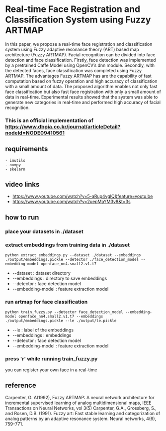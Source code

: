 # Real-time Face Registration and Classification System using Fuzzy ARTMAP
In this paper, we propose a real-time face registration and classification system using Fuzzy adaptive resonance theory (ART) based map architecture (Fuzzy ARTMAP). Facial recognition can be divided into face detection and face classification. Firstly, face detection was implemented by a pretrained Caffe Model using OpenCV’s dnn module. Secondly, with the detected faces, face classification was completed using Fuzzy ARTMAP. The advantages Fuzzy ARTMAP has are the capability of fast
computation based on fuzzy operation and high accuracy of classification with a small amount of data. The proposed algorithm enables not only fast face classification but also fast face registration with only a small amount of data in real-time. Experimental results showed that the system was able to generate new categories in real-time and performed high accuracy of facial recognition.

### This is an official implementation of https://www.dbpia.co.kr/journal/articleDetail?nodeId=NODE09410561

## requirements
~~~
- imutils
- numpy
- skelarn
~~~

## video links
- https://www.youtube.com/watch?v=5-aRup4vgIQ&feature=youtu.be
- https://www.youtube.com/watch?v=2uepMaYM3v8&t=3s

## how to run
### place your datasets in ./dataset
### extract embeddings from training data in ./dataset
~~~
python extract_embeddings.py --dataset ./dataset --embeddings ./output/embeddings.pickle --detector ./face_detection_model --embedding-model openface_nn4.small2.v1.t7
~~~
- --dataset : dataset directory
- --embeddings : directory to save embeddings
- --detector : face detection model
- --embedding-model : feature extraction model
### run artmap for face classification
~~~
python train_fuzzy.py --detector face_detection_model --embedding-model openface_nn4.small2.v1.t7 --embeddings ./output/embeddings.pickle --le ./output/le.pickle
~~~
- --le : label of the embeddings
- --embeddings : embeddings
- --detector : face detection model
- --embedding-model : feature extraction model

### press 'r' while running train_fuzzy.py
you can register your own face in a real-time

## reference 
Carpenter, G. A(1992), Fuzzy ARTMAP: A neural network architecture for incremental supervised learning of analog multidimensional maps, IEEE Transactions on Neural Networks, vol 3(5)
Carpenter, G.A., Grossberg, S., and Rosen, D.B. (1991). Fuzzy art: Fast stable learning and categorization of analog patterns by an adaptive resonance system. Neural networks, 4(6), 759–771.
